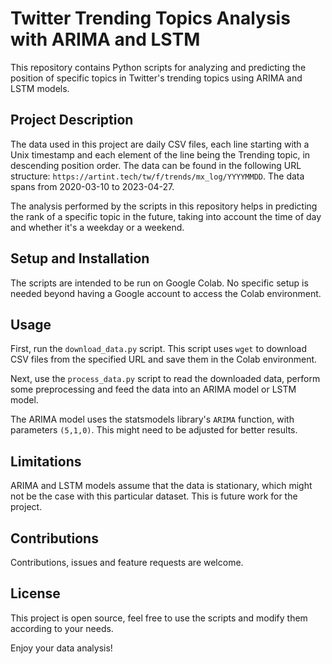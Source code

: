 # Twitter Trending Topics Analysis with ARIMA and LSTM

This repository contains Python scripts for analyzing and predicting the position of specific topics in Twitter's trending topics using ARIMA and LSTM models.

## Project Description

The data used in this project are daily CSV files, each line starting with a Unix timestamp and each element of the line being the Trending topic, in descending position order. The data can be found in the following URL structure: `https://artint.tech/tw/f/trends/mx_log/YYYYMMDD`. The data spans from 2020-03-10 to 2023-04-27.

The analysis performed by the scripts in this repository helps in predicting the rank of a specific topic in the future, taking into account the time of day and whether it's a weekday or a weekend.

## Setup and Installation

The scripts are intended to be run on Google Colab. No specific setup is needed beyond having a Google account to access the Colab environment.

## Usage

First, run the `download_data.py` script. This script uses `wget` to download CSV files from the specified URL and save them in the Colab environment.

Next, use the `process_data.py` script to read the downloaded data, perform some preprocessing and feed the data into an ARIMA model or LSTM model.

The ARIMA model uses the statsmodels library's `ARIMA` function, with parameters `(5,1,0)`. This might need to be adjusted for better results.

## Limitations

ARIMA and LSTM models assume that the data is stationary, which might not be the case with this particular dataset. This is future work for the project.

## Contributions

Contributions, issues and feature requests are welcome.

## License

This project is open source, feel free to use the scripts and modify them according to your needs. 

Enjoy your data analysis!
